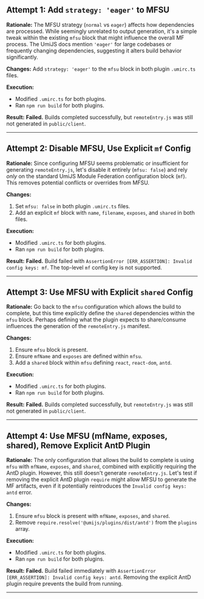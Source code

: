 ## Attempt 1: Add `strategy: 'eager'` to MFSU

**Rationale:** The MFSU strategy (`normal` vs `eager`) affects how dependencies are processed. While seemingly unrelated to output generation, it's a simple tweak within the existing `mfsu` block that might influence the overall MF process. The UmiJS docs mention `'eager'` for large codebases or frequently changing dependencies, suggesting it alters build behavior significantly.

**Changes:** Add `strategy: 'eager'` to the `mfsu` block in both plugin `.umirc.ts` files.

**Execution:**
- Modified `.umirc.ts` for both plugins.
- Ran `npm run build` for both plugins.

**Result:** **Failed.** Builds completed successfully, but `remoteEntry.js` was still not generated in `public/client`.

---

## Attempt 2: Disable MFSU, Use Explicit `mf` Config

**Rationale:** Since configuring MFSU seems problematic or insufficient for generating `remoteEntry.js`, let's disable it entirely (`mfsu: false`) and rely *only* on the standard UmiJS Module Federation configuration block (`mf`). This removes potential conflicts or overrides from MFSU.

**Changes:**
1.  Set `mfsu: false` in both plugin `.umirc.ts` files.
2.  Add an explicit `mf` block with `name`, `filename`, `exposes`, and `shared` in both files.

**Execution:**
- Modified `.umirc.ts` for both plugins.
- Ran `npm run build` for both plugins.

**Result:** **Failed.** Build failed with `AssertionError [ERR_ASSERTION]: Invalid config keys: mf`. The top-level `mf` config key is not supported.

---

## Attempt 3: Use MFSU with Explicit `shared` Config

**Rationale:** Go back to the `mfsu` configuration which allows the build to complete, but this time explicitly define the `shared` dependencies within the `mfsu` block. Perhaps defining what the plugin expects to share/consume influences the generation of the `remoteEntry.js` manifest.

**Changes:**
1. Ensure `mfsu` block is present.
2. Ensure `mfName` and `exposes` are defined within `mfsu`.
3. Add a `shared` block within `mfsu` defining `react`, `react-dom`, `antd`.

**Execution:**
- Modified `.umirc.ts` for both plugins.
- Ran `npm run build` for both plugins.

**Result:** **Failed.** Builds completed successfully, but `remoteEntry.js` was still not generated in `public/client`.

---

## Attempt 4: Use MFSU (mfName, exposes, shared), Remove Explicit AntD Plugin

**Rationale:** The only configuration that allows the build to complete is using `mfsu` with `mfName`, `exposes`, and `shared`, combined with explicitly requiring the AntD plugin. However, this still doesn't generate `remoteEntry.js`. Let's test if removing the explicit AntD plugin `require` might allow MFSU to generate the MF artifacts, even if it potentially reintroduces the `Invalid config keys: antd` error.

**Changes:**
1. Ensure `mfsu` block is present with `mfName`, `exposes`, and `shared`.
2. Remove `require.resolve('@umijs/plugins/dist/antd')` from the `plugins` array.

**Execution:**
- Modified `.umirc.ts` for both plugins.
- Ran `npm run build` for both plugins.

**Result:** **Failed.** Build failed immediately with `AssertionError [ERR_ASSERTION]: Invalid config keys: antd`. Removing the explicit AntD plugin require prevents the build from running.

--- 